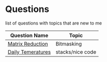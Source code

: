 # **Questions**
 list of questions with topics that are new to me

| Question Name | Topic |
| ----------- | ----------- |
| [Matrix Reduction](https://atcoder.jp/contests/abc264/tasks/abc264_c) | Bitmasking |  
| [Daily Temeratures](https://leetcode.com/problems/daily-temperatures/) | stacks/nice code |
